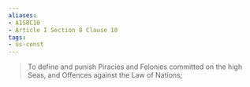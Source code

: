 ```yaml
---
aliases: 
- A1S8C10
- Article I Section 8 Clause 10
tags: 
- us-const
---
```

> To define and punish Piracies and Felonies committed on the high Seas, and Offences against the Law of Nations;

